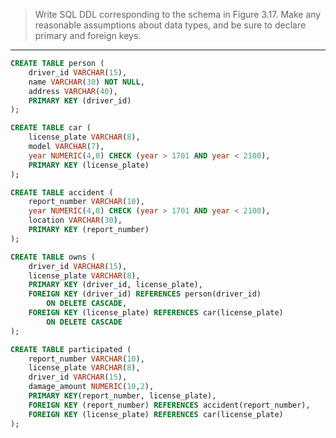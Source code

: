 > Write SQL DDL corresponding to the schema in Figure 3.17. Make any reasonable assumptions
> about data types, and be sure to declare primary and foreign keys. 

--------------------------------

```sql 
CREATE TABLE person (
    driver_id VARCHAR(15),
    name VARCHAR(30) NOT NULL, 
    address VARCHAR(40), 
    PRIMARY KEY (driver_id)
);

CREATE TABLE car (
    license_plate VARCHAR(8), 
    model VARCHAR(7), 
    year NUMERIC(4,0) CHECK (year > 1701 AND year < 2100), 
    PRIMARY KEY (license_plate)
);

CREATE TABLE accident ( 
    report_number VARCHAR(10), 
    year NUMERIC(4,0) CHECK (year > 1701 AND year < 2100),
    location VARCHAR(30), 
    PRIMARY KEY (report_number)
);

CREATE TABLE owns (
    driver_id VARCHAR(15),
    license_plate VARCHAR(8),
    PRIMARY KEY (driver_id, license_plate), 
    FOREIGN KEY (driver_id) REFERENCES person(driver_id) 
        ON DELETE CASCADE, 
    FOREIGN KEY (license_plate) REFERENCES car(license_plate)
        ON DELETE CASCADE
);

CREATE TABLE participated ( 
    report_number VARCHAR(10), 
    license_plate VARCHAR(8), 
    driver_id VARCHAR(15),
    damage_amount NUMERIC(10,2),
    PRIMARY KEY(report_number, license_plate),
    FOREIGN KEY (report_number) REFERENCES accident(report_number), 
    FOREIGN KEY (license_plate) REFERENCES car(license_plate)
);
```
